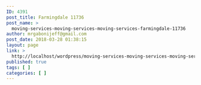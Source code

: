 ```yaml
---
ID: 4391
post_title: Farmingdale 11736
post_name: >
  moving-services-moving-services-moving-services-farmingdale-11736
author: mrgabonijeff@gmail.com
post_date: 2018-03-28 01:38:15
layout: page
link: >
  http://localhost/wordpress/moving-services-moving-services-moving-services-farmingdale-11736/
published: true
tags: [ ]
categories: [ ]
---
```

